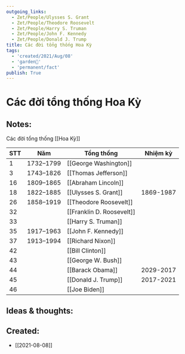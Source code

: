 ```yaml
---
outgoing_links:
  - Zet/People/Ulysses S. Grant
  - Zet/People/Theodore Roosevelt
  - Zet/People/Harry S. Truman
  - Zet/People/John F. Kennedy
  - Zet/People/Donald J. Trump
title: Các đời tổng thống Hoa Kỳ
tags:
  - 'created/2021/Aug/08'
  - 'garden🏡'
  - 'permanent/fact'
publish: True
---
```

# Các đời tổng thống Hoa Kỳ

## Notes:

Các đời tổng thống [[Hoa Kỳ]]

| STT | Năm       | Tổng thống                | Nhiệm kỳ  |
| --- | --------- | ------------------------- | --------- |
| 1   | 1732–1799 | [[George Washington]]     |           |
| 3   | 1743–1826 | [[Thomas Jefferson]]      |           |
| 16  | 1809–1865 | [[Abraham Lincoln]]       |           |
| 18  | 1822–1885 | [[Ulysses S. Grant]]      | 1869-1987 |
| 26  | 1858–1919 | [[Theodore Roosevelt]]    |           |
| 32  |           | [[Franklin D. Roosevelt]] |           |
| 33  |           | [[Harry S. Truman]]       |           |
| 35  | 1917–1963 | [[John F. Kennedy]]       |           |
| 37  | 1913–1994 | [[Richard Nixon]]         |           |
| 42  |           | [[Bill Clinton]]          |           |
| 43  |           | [[George W. Bush]]        |           |
| 44  |           | [[Barack Obama]]          | 2029-2017 |
| 45  |           | [[Donald J. Trump]]       | 2017-2021 |
| 46  |           | [[Joe Biden]]             |           |


## Ideas & thoughts:

## Created:
- [[2021-08-08]]
